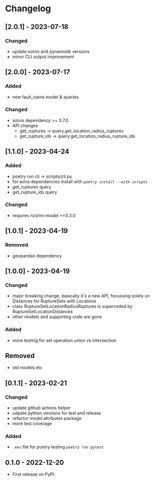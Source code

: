 # Changelog

## [2.0.1] - 2023-07-18
### Changed
 - update solvis and pynamodb versions
 - minor CLI output improvement

## [2.0.0] - 2023-07-17
### Added
 - new fault_name model & queries
### Changed
 - solvis dependency >= 0.7.0
 - API changes
    - get_ruptures -> query.get_location_radius_ruptures
    - get_rupture_ids -> query.get_location_radius_rupture_ids

## [1.1.0] - 2023-04-24
### Added
 - poetry run cli -> scripts/cli.py
 - for extra dependencies install with `poetry install --with scripts`
 - get_ruptures query
 - get_rupture_ids query

### Changed
 - requires nzshm-model >=0.3.0

## [1.0.1] - 2023-04-19
### Removed
 - geopandas dependency

## [1.0.0] - 2023-04-19
### Changed
 - major breaking change, basically it's a new API, focussing solely on Distances for RuptureSets with Locations
 - class RuptureSetLocationRadiusRuptures is superceded by RuptureSetLocationDistances
 - other models and supporting code are gone

### Added
 - more testing for set operation union vs intersection

## Removed
 - old models etc

## [0.1.1] - 2023-02-21
### Changed
 - update github actions helper
 - udpate python versions for test and release
 - refactor model.attributes package
 - more test coverage
### Added
 - `.env` file for poetry testing `poetry run pytest`

## 0.1.0 - 2022-12-20

* First release on PyPI.

